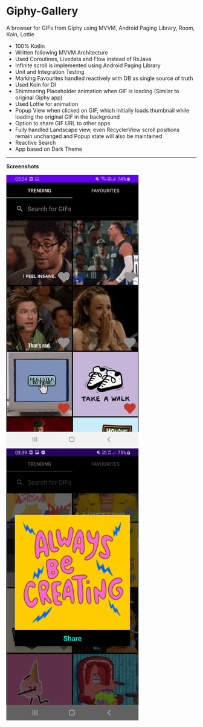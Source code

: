 # Giphy-Gallery
A browser for GIFs from Giphy using MVVM, Android Paging Library, Room, Koin, Lottie

- 100% Kotlin
- Written following MVVM Architecture
- Used Coroutines, Livedata and Flow instead of RxJava
- Infinite scroll is implemented using Android Paging Library
- Unit and Integration Testing
- Marking Favourites handled reactively with DB as single source of truth
- Used Koin for DI
- Shimmering Placeholder animation when GIF is loading (Similar to original Giphy app)
- Used Lottie for animation
- Popup View when clicked on GIF, which initially loads thumbnail while loading the original GIF in the background
- Option to share GIF URL to other apps
- Fully handled Landscape view, even RecyclerView scroll positions remain unchanged and Popup state will also be maintained
- Reactive Search
- App based on Dark Theme

--------
**Screenshots**

<img src="screenshots/trending-screen-shot.jpg" width="350" />

<img src="screenshots/popup-view.jpg" width="350" />
